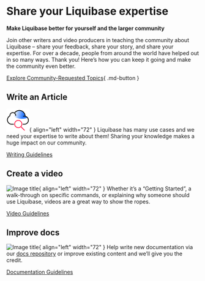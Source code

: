 # Share your Liquibase expertise

**Make Liquibase better for yourself and the larger community**

Join other writers and video producers in teaching the community about Liquibase – share your feedback, share your story, and share your expertise. 
For over a decade, people from around the world have helped out in so many ways. Thank you! Here’s how you can keep it going and make the community even better.

[Explore Community-Requested Topics](https://github.com/Datical/liquibase-docs/issues){ .md-button }

## Write an Article
![Image title](images/write-article-logo.png){ align="left" width="72" }
Liquibase has many use cases and we need your expertise to write about them! Sharing your knowledge makes a huge impact on our community.

[Writing Guidelines](https://www.liquibase.org/community/share-liquibase-expertise/create-content)

## Create a video
![Image title](images/create-videos-logo.png){ align="left" width="72" }
Whether it’s a “Getting Started”, a walk-through on specific commands, or explaining why someone should use Liquibase, videos are a great way to show the ropes.

[Video Guidelines](https://www.liquibase.org/community/share-liquibase-expertise/create-content)

## Improve docs
![Image title](images/improve-docs-logo.png){ align="left" width="72" }
Help write new documentation via our [docs repository](https://github.com/datical/liquibase-docs) or improve existing content and we’ll give you the credit.

[Documentation Guidelines](https://www.liquibase.org/community/contribute/improve-documentation)
